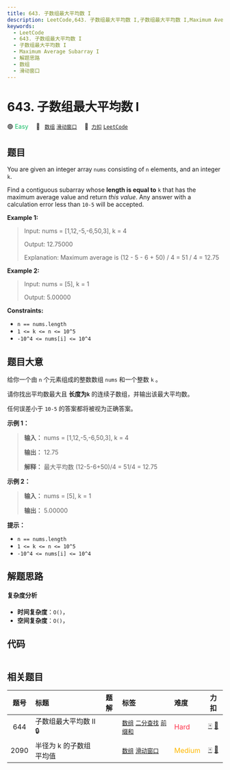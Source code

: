 ```yaml
---
title: 643. 子数组最大平均数 I
description: LeetCode,643. 子数组最大平均数 I,子数组最大平均数 I,Maximum Average Subarray I,解题思路,数组,滑动窗口
keywords:
  - LeetCode
  - 643. 子数组最大平均数 I
  - 子数组最大平均数 I
  - Maximum Average Subarray I
  - 解题思路
  - 数组
  - 滑动窗口
---
```


# 643. 子数组最大平均数 I

🟢 <font color=#15bd66>Easy</font>&emsp; 🔖&ensp; [`数组`](/tag/array.md) [`滑动窗口`](/tag/sliding-window.md)&emsp; 🔗&ensp;[`力扣`](https://leetcode.cn/problems/maximum-average-subarray-i) [`LeetCode`](https://leetcode.com/problems/maximum-average-subarray-i)

## 题目

You are given an integer array `nums` consisting of `n` elements, and an
integer `k`.

Find a contiguous subarray whose **length is equal to** `k` that has the
maximum average value and return _this value_. Any answer with a calculation
error less than `10-5` will be accepted.



**Example 1:**

> Input: nums = [1,12,-5,-6,50,3], k = 4
> 
> Output: 12.75000
> 
> Explanation: Maximum average is (12 - 5 - 6 + 50) / 4 = 51 / 4 = 12.75

**Example 2:**

> Input: nums = [5], k = 1
> 
> Output: 5.00000

**Constraints:**

  * `n == nums.length`
  * `1 <= k <= n <= 10^5`
  * `-10^4 <= nums[i] <= 10^4`


## 题目大意

给你一个由 `n` 个元素组成的整数数组 `nums` 和一个整数 `k` 。

请你找出平均数最大且 **长度为`k`** 的连续子数组，并输出该最大平均数。

任何误差小于 `10-5` 的答案都将被视为正确答案。



**示例 1：**

> 
> 
> 
> 
> 
> **输入：** nums = [1,12,-5,-6,50,3], k = 4
> 
> **输出：** 12.75
> 
> **解释：** 最大平均数 (12-5-6+50)/4 = 51/4 = 12.75
> 
> 

**示例 2：**

> 
> 
> 
> 
> 
> **输入：** nums = [5], k = 1
> 
> **输出：** 5.00000
> 
> 



**提示：**

  * `n == nums.length`
  * `1 <= k <= n <= 10^5`
  * `-10^4 <= nums[i] <= 10^4`


## 解题思路

#### 复杂度分析

- **时间复杂度**：`O()`，
- **空间复杂度**：`O()`，

## 代码

```javascript

```

## 相关题目

<!-- prettier-ignore -->
| 题号 | 标题 | 题解 | 标签 | 难度 | 力扣 |
| :------: | :------ | :------: | :------ | :------ | :------: |
| 644 | 子数组最大平均数 II 🔒 |  |  [`数组`](/tag/array.md) [`二分查找`](/tag/binary-search.md) [`前缀和`](/tag/prefix-sum.md) | <font color=#ff334b>Hard</font> | [🀄️](https://leetcode.cn/problems/maximum-average-subarray-ii) [🔗](https://leetcode.com/problems/maximum-average-subarray-ii) |
| 2090 | 半径为 k 的子数组平均值 |  |  [`数组`](/tag/array.md) [`滑动窗口`](/tag/sliding-window.md) | <font color=#ffb800>Medium</font> | [🀄️](https://leetcode.cn/problems/k-radius-subarray-averages) [🔗](https://leetcode.com/problems/k-radius-subarray-averages) |